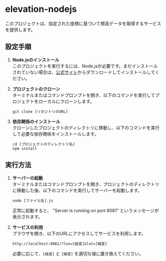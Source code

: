 # elevation-nodejs
このプロジェクトは、指定された座標に基づいて標高データを取得するサービスを提供します。

## 設定手順

1. **Node.jsのインストール**  
   このプロジェクトを実行するには、Node.jsが必要です。まだインストールされていない場合は、[公式サイト](https://nodejs.org/)からダウンロードしてインストールしてください。

2. **プロジェクトのクローン**  
   ターミナルまたはコマンドプロンプトを開き、以下のコマンドを実行してプロジェクトをローカルにクローンします。
   ```
   git clone [リポジトリのURL]
   ```

3. **依存関係のインストール**  
   クローンしたプロジェクトのディレクトリに移動し、以下のコマンドを実行して必要な依存関係をインストールします。
   ```
   cd [プロジェクトのディレクトリ名]
   npm install
   ```

## 実行方法

1. **サーバーの起動**  
   ターミナルまたはコマンドプロンプトを開き、プロジェクトのディレクトリに移動した後、以下のコマンドを実行してサーバーを起動します。
   ```
   node [ファイル名].js
   ```
   正常に起動すると、 "Server is running on port 8081" というメッセージが表示されます。

2. **サービスの利用**  
   ブラウザを開き、以下のURLにアクセスしてサービスを利用します。
   ```
   http://localhost:8081/?lon=[経度]&lat=[緯度]
   ```
   必要に応じて、`[経度]` と `[緯度]` を適切な値に置き換えてください。
